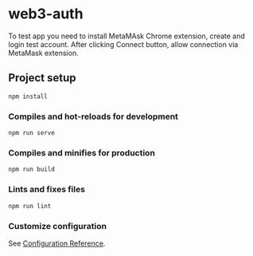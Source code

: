 # web3-auth
To test app you need to install MetaMAsk Chrome extension, create and login test account.
After clicking Connect button, allow connection via MetaMask extension.
## Project setup
```
npm install
```

### Compiles and hot-reloads for development
```
npm run serve
```

### Compiles and minifies for production
```
npm run build
```

### Lints and fixes files
```
npm run lint
```

### Customize configuration
See [Configuration Reference](https://cli.vuejs.org/config/).
